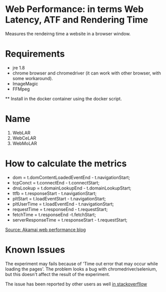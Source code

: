 
# Web Performance: in terms  Web Latency, ATF and Rendering Time  
Measures the rendeirng time a website in a browser window. 

# Requirements 
- jre 1.8 
- chrome browser and chromedriver (it can work with other browser, with some workaround). 
- ImageMagic 
- FFMpeg 

** Install in the docker container using the docker script. 

# Name 
1. WebLAR 
2. WebCeLAR
3. WebMoLAR

# How to calculate the metrics 
- dom = t.domContentLoadedEventEnd - t.navigationStart;
- tcpConct = t.connectEnd - t.connectStart;
- dnsLookup = t.domainLookupEnd - t.domainLookupStart;
- ttfb = t.responseStart -  t.navigationStart;
- pltStart = t.loadEventStart - t.navigationStart;
- pltUserTime = t.loadEventEnd -  t.navigationStart;
- requestTime = t.responseEnd - t.requestStart;
- fetchTime = t.responseEnd -t.fetchStart;
- serverResponseTime = t.responseStart - t.requestStart;

[Source: Akamai web performance blog](https://community.akamai.com/community/web-performance/blog/2016/08/25/using-navigation-timing-apis-to-understand-your-webpage)

# Known Issues 

The experiment may fails because of 'Time out error that may occur while loading
the pages'. The problem looks a bug with chromedriver/selenium, but this doesn't
affect the result of the experiment. 

The issue has been reported by other users as well [in stackoverfllow](https://sqa.stackexchange.com/questions/9007/how-to-handle-time-out-receiving-message-from-the-renderer-in-chrome-driver)
